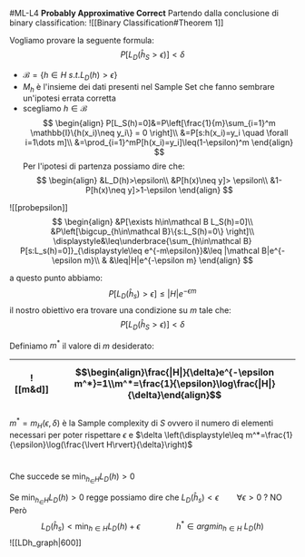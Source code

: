 #ML-L4
**Probably Approximative Correct**
                                                                                                                                                                                                                                                                                                                                                                                                                                                                                                                                Partendo dalla conclusione di binary classification:
![[Binary Classification#Theorem 1]]

Vogliamo provare la seguente formula:
$$P[L_D(\hat h_S>\epsilon)]< \delta$$

                                                                                                                                                                                                                                                                                                                                                                                                                                                                                       
- $\mathcal B=\{h\in H\ s.t. L_D(h)>\epsilon\}$ 
- $M_h$ è  l'insieme dei dati presenti nel Sample Set che fanno sembrare un'ipotesi errata corretta
- scegliamo $h\in \mathcal B$ 
$$
\begin{align}
P[L_S(h)=0]&=P\left[\frac{1}{m}\sum_{i=1}^m \mathbb{I}\{h(x_i)\neq y_i\} = 0 \right]\\
&=P[s:h(x_i)=y_i \quad \forall i=1\dots m]\\
&=\prod_{i=1}^mP[h(x_i)=y_i]\leq(1-\epsilon)^m
\end{align}
$$
Per l'ipotesi di partenza possiamo dire che:
$$
\begin{align}
&L_D(h)>\epsilon\\
&P[h(x)\neq y]> \epsilon\\
&1-P[h(x)\neq y]>1-\epsilon
\end{align}
$$

![[probepsilon]]
$$
\begin{align}
&P[\exists h\in\mathcal B L_S(h)=0]\\
&P\left[\bigcup_{h\in\mathcal B}\{s:L_S(h)=0\} \right]\\
\displaystyle&\leq\underbrace{\sum_{h\in\mathcal B} P[s:L_s(h)=0]}_{\displaystyle\leq e^{-m\epsilon}}&\leq |\mathcal B|e^{-\epsilon m}\\
& &\leq|H|e^{-\epsilon m}
\end{align}
$$

a questo punto abbiamo:
$$P[L_D(\hat h_s)>\epsilon]\leq|H|e^{-\epsilon m}$$
il nostro obiettivo era trovare una condizione su $m$ tale che:
$$P[L_D(\hat h_S>\epsilon)]< \delta$$

Definiamo $m^*$  il valore di $m$ desiderato:

| ![[m&d]] | $$\begin{align}\frac{\|H\|}{\delta}e^{-\epsilon m^*}=1\\m^*=\frac{1}{\epsilon}\log\frac{\|H\|}{\delta}\end{align}$$ |
| -------- | ------------------------------------------------------------------------------------------------------------------- |
$m^*=m_H(\epsilon,\delta)$ è la Sample complexity di $S$ ovvero il numero di elementi necessari per poter rispettare $\epsilon$ e $\delta \left(\displaystyle\leq m^*=\frac{1}{\epsilon}\log(\frac{\lvert H\rvert}{\delta}\right)$

# 

Che succede se $\min_{h_\in H}L_D(h)>0$ 

Se $\min_{h_\in H}L_D(h)>0$ regge possiamo dire che $L_D(\hat h_s)<\epsilon\qquad \forall\epsilon>0$ ? NO
Però
$$
L_D(\hat h_s)<\min_{h\in H} L_D(h)+\epsilon\qquad \qquad h^* \in argmin_{h\in H}\  L_D(h)
$$
![[LDh_graph|600]]